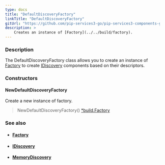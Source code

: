 ```yaml
---
type: docs
title: "DefaultDiscoveryFactory"
linkTitle: "DefaultDiscoveryFactory"
gitUrl: "https://github.com/pip-services3-go/pip-services3-components-go"
description: >
    Creates an instance of [Factory](../../build/factory).
---
```


### Description

The DefaultDiscoveryFactory class allows you to create an instance of [Factory](../../build/factory) to create [IDiscovery](../idiscovery) components based on their descriptors.

### Constructors

#### NewDefaultDiscoveryFactory
Create a new instance of factory.

> NewDefaultDiscoveryFactory() [*build.Factory](../../build/factory)


### See also 
- #### [Factory](../../build/factory)
- #### [IDiscovery](../idiscovery)
- #### [MemoryDiscovery](../memory_discovery)
